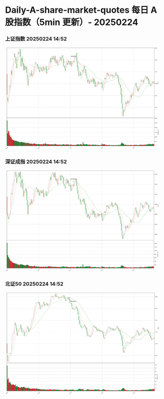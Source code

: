 
# Daily-A-share-market-quotes 每日 A 股指数（5min 更新）- 20250224

### 上证指数 20250224 14:52
![](./fig/2025/2/20250224-sh000001.png)

### 深证成指 20250224 14:52
![](./fig/2025/2/20250224-sz399001.png)

### 北证50 20250224 14:52
![](./fig/2025/2/20250224-bj899050.png)
